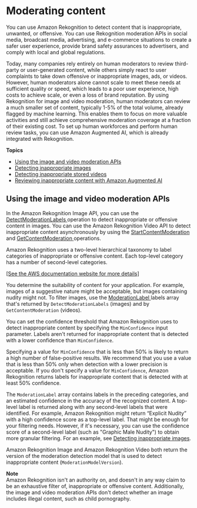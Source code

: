 # Moderating content<a name="moderation"></a>

You can use Amazon Rekognition to detect content that is inappropriate, unwanted, or offensive\. You can use Rekognition moderation APIs in social media, broadcast media, advertising, and e\-commerce situations to create a safer user experience, provide brand safety assurances to advertisers, and comply with local and global regulations\.

Today, many companies rely entirely on human moderators to review third\-party or user\-generated content, while others simply react to user complaints to take down offensive or inappropriate images, ads, or videos\. However, human moderators alone cannot scale to meet these needs at sufficient quality or speed, which leads to a poor user experience, high costs to achieve scale, or even a loss of brand reputation\. By using Rekognition for image and video moderation, human moderators can review a much smaller set of content, typically 1\-5% of the total volume, already flagged by machine learning\. This enables them to focus on more valuable activities and still achieve comprehensive moderation coverage at a fraction of their existing cost\. To set up human workforces and perform human review tasks, you can use Amazon Augmented AI, which is already integrated with Rekognition\.

**Topics**
+ [Using the image and video moderation APIs](#moderation-api)
+ [Detecting inappropriate images](procedure-moderate-images.md)
+ [Detecting inappropriate stored videos](procedure-moderate-videos.md)
+ [Reviewing inappropriate content with Amazon Augmented AI](a2i-rekognition.md)

## Using the image and video moderation APIs<a name="moderation-api"></a>

In the Amazon Rekognition Image API, you can use the [ DetectModerationLabels ](API_DetectModerationLabels.md) operation to detect inappropriate or offensive content in images\. You can use the Amazon Rekognition Video API to detect inappropriate content asynchronously by using the [ StartContentModeration ](API_StartContentModeration.md) and [ GetContentModeration ](API_GetContentModeration.md) operations\.

Amazon Rekognition uses a two\-level hierarchical taxonomy to label categories of inappropriate or offensive content\. Each top\-level category has a number of second\-level categories\. 

[\[See the AWS documentation website for more details\]](http://docs.aws.amazon.com/rekognition/latest/dg/moderation.html)

You determine the suitability of content for your application\. For example, images of a suggestive nature might be acceptable, but images containing nudity might not\. To filter images, use the [ ModerationLabel ](API_ModerationLabel.md) labels array that's returned by `DetectModerationLabels` \(images\) and by `GetContentModeration` \(videos\)\.

You can set the confidence threshold that Amazon Rekognition uses to detect inappropriate content by specifying the `MinConfidence` input parameter\. Labels aren't returned for inappropriate content that is detected with a lower confidence than `MinConfidence`\.

Specifying a value for `MinConfidence` that is less than 50% is likely to return a high number of false\-positive results\. We recommend that you use a value that is less than 50% only when detection with a lower precision is acceptable\. If you don't specify a value for `MinConfidence`, Amazon Rekognition returns labels for inappropriate content that is detected with at least 50% confidence\. 

The `ModerationLabel` array contains labels in the preceding categories, and an estimated confidence in the accuracy of the recognized content\. A top\-level label is returned along with any second\-level labels that were identified\. For example, Amazon Rekognition might return “Explicit Nudity” with a high confidence score as a top\-level label\. That might be enough for your filtering needs\. However, if it's necessary, you can use the confidence score of a second\-level label \(such as "Graphic Male Nudity"\) to obtain more granular filtering\. For an example, see [Detecting inappropriate images](procedure-moderate-images.md)\.

Amazon Rekognition Image and Amazon Rekognition Video both return the version of the moderation detection model that is used to detect inappropriate content \(`ModerationModelVersion`\)\. 

**Note**  
Amazon Rekognition isn't an authority on, and doesn't in any way claim to be an exhaustive filter of, inappropriate or offensive content\. Additionally, the image and video moderation APIs don't detect whether an image includes illegal content, such as child pornography\.